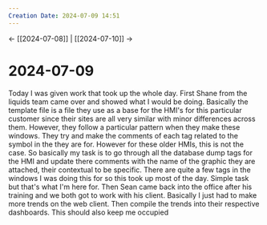 ```yaml
---
Creation Date: 2024-07-09 14:51
---
```


<- [[2024-07-08]] | [[2024-07-10]]  ->

# 2024-07-09
Today I was given work that took up the whole day. First Shane from the liquids team came over and showed what I would be doing. Basically the template file is a file they use as a base for the HMI's for this particular customer since their sites are all very similar with minor differences across them. However, they follow a particular pattern when they make these windows. They try and make the comments of each tag related to the symbol in the they are for. However for these older HMIs, this is not the case. So basically my task is to go through all the database dump tags for the HMI and update there comments with the name of the graphic they are attached, their contextual to be specific. There are quite a few tags in the windows I was doing this for so this took up most of the day. Simple task but that's what I'm here for. Then Sean came back into the office after his training and we both got to work with his client. Basically I just had to make more trends on the web client. Then compile the trends into their respective dashboards. This should also keep me occupied 